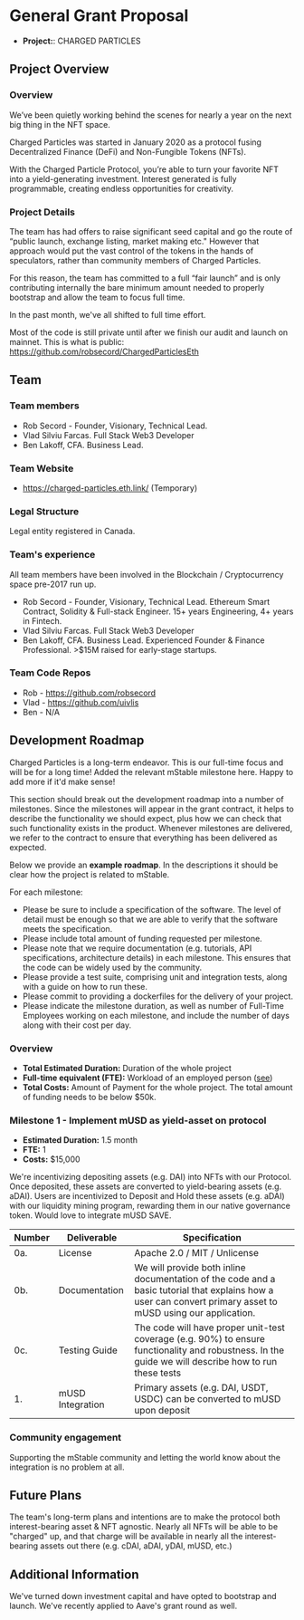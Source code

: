 # General Grant Proposal

* **Project:**: CHARGED PARTICLES

## Project Overview

### Overview
We’ve been quietly working behind the scenes for nearly a year on the next big thing in the NFT space.

Charged Particles was started in January 2020 as a protocol fusing Decentralized Finance (DeFi) and Non-Fungible Tokens (NFTs).

With the Charged Particle Protocol, you’re able to turn your favorite NFT into a yield-generating investment. Interest generated is fully programmable, creating endless opportunities for creativity.

### Project Details

The team has had offers to raise significant seed capital and go the route of “public launch, exchange listing, market making etc." However that approach would put the vast control of the tokens in the hands of speculators, rather than community members of Charged Particles.

For this reason, the team has committed to a full “fair launch” and is only contributing internally the bare minimum amount needed to properly bootstrap and allow the team to focus full time.  

In the past month, we've all shifted to full time effort.

Most of the code is still private until after we finish our audit and launch on mainnet. This is what is public: https://github.com/robsecord/ChargedParticlesEth

## Team

### Team members
* Rob Secord - Founder, Visionary, Technical Lead. 
* Vlad Silviu Farcas. Full Stack Web3 Developer
* Ben Lakoff, CFA. Business Lead.

### Team Website
* https://charged-particles.eth.link/ (Temporary)

### Legal Structure
Legal entity registered in Canada. 

### Team's experience
All team members have been involved in the Blockchain / Cryptocurrency space pre-2017 run up.
* Rob Secord - Founder, Visionary, Technical Lead. Ethereum Smart Contract, Solidity & Full-stack Engineer. 15+ years Engineering, 4+ years in Fintech. 
* Vlad Silviu Farcas. Full Stack Web3 Developer
* Ben Lakoff, CFA. Business Lead. Experienced Founder & Finance Professional. >$15M raised for early-stage startups.

### Team Code Repos
* Rob - https://github.com/robsecord
* Vlad - https://github.com/uivlis
* Ben - N/A

## Development Roadmap
Charged Particles is a long-term endeavor. This is our full-time focus and will be for a long time! Added the relevant mStable milestone here. Happy to add more if it'd make sense!

This section should break out the development roadmap into a number of milestones. Since the milestones will appear in the grant contract, it helps to describe the functionality we should expect, plus how we can check that such functionality exists in the product. Whenever milestones are delivered, we refer to the contract to ensure that everything has been delivered as expected.

Below we provide an **example roadmap**. In the descriptions it should be clear how the project is related to mStable.

For each milestone:

* Please be sure to include a specification of the software. The level of detail must be enough so that we are able to verify that the software meets the specification.
* Please include total amount of funding requested per milestone.
* Please note that we require documentation (e.g. tutorials, API specifications, architecture details) in each milestone. This ensures that the code can be widely used by the community.
* Please provide a test suite, comprising unit and integration tests, along with a guide on how to run these.
* Please commit to providing a dockerfiles for the delivery of your project.
* Please indicate the milestone duration, as well as number of Full-Time Employees working on each milestone, and include the number of days along with their cost per day.

### Overview
* **Total Estimated Duration:** Duration of the whole project
* **Full-time equivalent (FTE):**  Workload of an employed person ([see](https://en.wikipedia.org/wiki/Full-time_equivalent))
* **Total Costs:** Amount of Payment for the whole project. The total amount of funding needs to be below $50k.

### Milestone 1 - Implement mUSD as yield-asset on protocol
* **Estimated Duration:** 1.5 month
* **FTE:**  1
* **Costs:** $15,000

We're incentivizing depositing assets (e.g. DAI) into NFTs with our Protocol. Once deposited, these assets are converted to yield-bearing assets (e.g. aDAI). Users are incentivized to Deposit and Hold these assets (e.g. aDAI) with our liquidity mining program, rewarding them in our native governance token. Would love to integrate mUSD SAVE.


| Number | Deliverable | Specification |
| ------------- | ------------- | ------------- |
| 0a. | License | Apache 2.0 / MIT / Unlicense |
| 0b. | Documentation | We will provide both inline documentation of the code and a basic tutorial that explains how a user can convert primary asset to mUSD using our application. |
| 0c. | Testing Guide | The code will have proper unit-test coverage (e.g. 90%) to ensure functionality and robustness. In the guide we will describe how to run these tests |
| 1. | mUSD Integration| Primary assets (e.g. DAI, USDT, USDC) can be converted to mUSD upon deposit |



### Community engagement

Supporting the mStable community and letting the world know about the integration is no problem at all. 

## Future Plans
The team's long-term plans and intentions are to make the protocol both interest-bearing asset & NFT agnostic. Nearly all NFTs will be able to be "charged" up, and that charge will be available in nearly all the interest-bearing assets out there (e.g. cDAI, aDAI, yDAI, mUSD, etc.)

## Additional Information
We've turned down investment capital and have opted to bootstrap and launch. We've recently applied to Aave's grant round as well.
